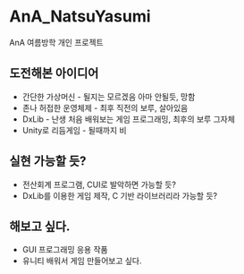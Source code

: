 # AnA_NatsuYasumi
AnA 여름방학 개인 프로젝트  

## 도전해본 아이디어
* 간단한 가상머신 - 될지는 모르겠음 아마 안될듯, 망함
* 존나 허접한 운영체제 - 최후 직전의 보루, 살아있음
* DxLib - 난생 처음 배워보는 게임 프로그래밍, 최후의 보루 그자체
* Unity로 리듬게임 - 될때까지 비


## 실현 가능할 듯?
* 전산회계 프로그램, CUI로 발악하면 가능할 듯?
* DxLib를 이용한 게임 제작, C 기반 라이브러리라 가능할 듯?

## 해보고 싶다.
* GUI 프로그래밍 응용 작품
* 유니티 배워서 게임 만들어보고 싶다.
